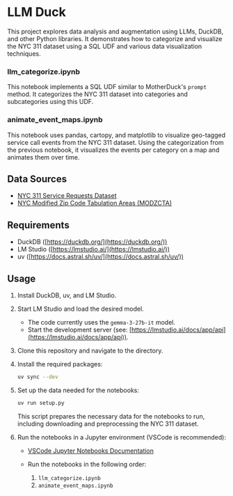 # LLM Duck

This project explores data analysis and augmentation using LLMs, DuckDB, and other Python libraries. It demonstrates how to categorize and visualize the NYC 311 dataset using a SQL UDF and various data visualization techniques.

### llm_categorize.ipynb

This notebook implements a SQL UDF similar to MotherDuck's `prompt` method. It categorizes the NYC 311 dataset into categories and subcategories using this UDF.

### animate_event_maps.ipynb

This notebook uses pandas, cartopy, and matplotlib to visualize geo-tagged service call events from the NYC 311 dataset. Using the categorization from the previous notebook, it visualizes the events per category on a map and animates them over time.

## Data Sources

* [NYC 311 Service Requests Dataset](https://data.cityofnewyork.us/Social-Services/311-Service-Requests-from-2010-to-Present/erm2-nwe9/about_data)
* [NYC Modified Zip Code Tabulation Areas (MODZCTA)](https://data.cityofnewyork.us/Health/Modified-Zip-Code-Tabulation-Areas-MODZCTA-/pri4-ifjk/about_data)


## Requirements

* DuckDB ([https://duckdb.org/](https://duckdb.org/))
* LM Studio ([https://lmstudio.ai/](https://lmstudio.ai/))
* uv ([https://docs.astral.sh/uv/](https://docs.astral.sh/uv/))

## Usage

1.  Install DuckDB, uv, and LM Studio.
2.  Start LM Studio and load the desired model.
    *   The code currently uses the `gemma-3-27b-it` model.
    *   Start the development server (see: [https://lmstudio.ai/docs/app/api](https://lmstudio.ai/docs/app/api)).
3.  Clone this repository and navigate to the directory.
4.  Install the required packages:

    ```bash
    uv sync --dev
    ```
5.  Set up the data needed for the notebooks:

    ```bash
    uv run setup.py
    ```

    This script prepares the necessary data for the notebooks to run, including downloading and preprocessing the NYC 311 dataset.
6.  Run the notebooks in a Jupyter environment (VSCode is recommended):
    *   [VSCode Jupyter Notebooks Documentation](https://code.visualstudio.com/docs/datascience/jupyter-notebooks)
    *   Run the notebooks in the following order:

        1.  `llm_categorize.ipynb`
        2.  `animate_event_maps.ipynb`
